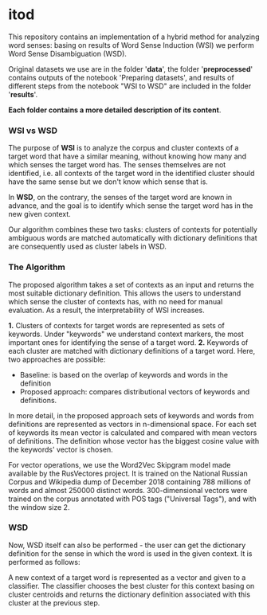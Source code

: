 # itod
This repository contains an implementation of a hybrid method for analyzing word senses: basing on results of Word Sense Induction (WSI) we perform Word Sense Disambiguation (WSD). 

Original datasets we use are in the folder '**data**', the folder '**preprocessed**' contains outputs of the notebook 'Preparing datasets', and results of different steps from the notebook "WSI to WSD" are included in the folder '**results**'.

**Each folder contains a more detailed description of its content**.

### WSI vs WSD 

The purpose of **WSI** is to analyze the corpus and cluster contexts of a target word that have a similar meaning, without knowing how many and which senses the target word has. The senses themselves are not identified, i.e. all contexts of the target word in the identified cluster should have the same sense but we don't know which sense that is.

In **WSD**, on the contrary, the senses of the target word are known in advance, and the goal is to identify which sense the target word has in the new given context.

Our algorithm combines these two tasks: clusters of contexts for potentially ambiguous words are matched automatically with dictionary definitions that are consequently used as cluster labels in WSD.

### The Algorithm 

The proposed algorithm takes a set of contexts as an input and returns the most suitable dictionary definition. This allows the users to understand which sense the cluster of contexts has, with no need for manual evaluation. As a result, the interpretability of WSI increases.

**1.** Clusters of contexts for target words are represented as sets of keywords. Under "keywords" we understand context markers, the most important ones for identifying the sense of a target word.
**2.** Keywords of each cluster are matched with dictionary definitions of a target word. Here, two approaches are possible:
   - Baseline: is based on the overlap of keywords and words in the definition
   - Proposed approach: compares distributional vectors of keywords and definitions. 
 
In more detail, in the proposed approach sets of keywords and words from definitions are represented as vectors in n-dimensional space. For each set of keywords its mean vector is calculated and compared with mean vectors of definitions. The definition whose vector has the biggest cosine value with the keywords' vector is chosen.

For vector operations, we use the Word2Vec Skipgram model made available by the RusVectores project. It is trained on the National Russian Corpus and Wikipedia dump of December 2018 containing 788 millions of words and almost 250000 distinct words. 300-dimensional vectors were trained on the corpus annotated with POS tags ("Universal Tags"), and with the window size 2.

### WSD 

Now, WSD itself can also be performed - the user can get the dictionary definition for the sense in which the word is used in the given context. It is performed as follows:

A new context of a target word is represented as a vector and given to a classifier. The classifier chooses the best cluster for this context basing on cluster centroids and returns the dictionary definition associated with this cluster at the previous step. 

